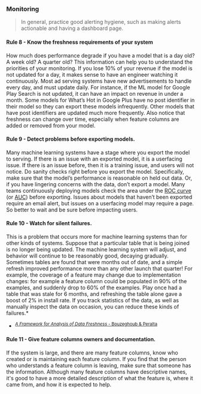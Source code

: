 
### Monitoring

> In general, practice good alerting hygiene, such as making alerts actionable and having a
dashboard page.

#### Rule 8 - Know the freshness requirements of your system

How much does performance degrade if you have a model that is a day old? A week old? A quarter old? This information can help you to understand the priorities of your monitoring. If you
lose 10% of your revenue if the model is not updated for a day, it makes sense to have an engineer watching it continuously. Most ad serving systems have new advertisements to handle
every day, and must update daily. For instance, if the ML model for Google Play Search is not updated, it can have an impact on revenue in under a month. Some models for What’s Hot in
Google Plus have no post identifier in their model so they can export these models infrequently. Other models that have post identifiers are updated much more frequently. Also notice that
freshness can change over time, especially when feature columns are added or removed from your model.

#### Rule 9 - Detect problems before exporting models.

Many machine learning systems have a stage where you export the model to serving. If there is an issue with an exported model, it is a user­facing issue. If there is an issue before, then it is a training issue, and users will not notice.
Do sanity checks right before you export the model. Specifically, make sure that the model’s performance is reasonable on held out data. Or, if you have lingering concerns with the data, don’t export a model. Many teams continuously deploying models check the area under the [ROC curve](https://en.wikipedia.org/wiki/Receiver_operating_characteristic) (or [AUC](http://stats.stackexchange.com/questions/132777/what-does-auc-stand-for-and-what-is-it)) before exporting. Issues about models that haven’t been exported
require an e­mail alert, but issues on a user­facing model may require a page. So better to wait and be sure before impacting users.

#### Rule 10 - Watch for silent failures.

This is a problem that occurs more for machine learning systems than for other kinds of systems. Suppose that a particular table that is being joined is no longer being updated. The
machine learning system will adjust, and behavior will continue to be reasonably good, decaying gradually. Sometimes tables are found that were months out of date, and a simple refresh
improved performance more than any other launch that quarter! For example, the coverage of a feature may change due to implementation changes: for example a feature column could be
populated in 90% of the examples, and suddenly drop to 60% of the examples. Play once had a table that was stale for 6 months, and refreshing the table alone gave a boost of 2% in install rate. If you track statistics of the data, as well as manually inspect the data on occasion, you can reduce these kinds of failures.*

* <sup> [*A Framework for Analysis of Data Freshness* - Bouzeghoub & Peralta](https://www.fing.edu.uy/inco/grupos/csi/esp/Publicaciones/2004/iqis2004-mb.pdf)</sup>

#### Rule 11 - Give feature columns owners and documentation.

If the system is large, and there are many feature columns, know who created or is maintaining each feature column. If you find that the person who understands a feature column is leaving, make sure that someone has the information. Although many feature columns have descriptive names, it's good to have a more detailed description of what the feature is, where it came from, and how it is expected to help.

